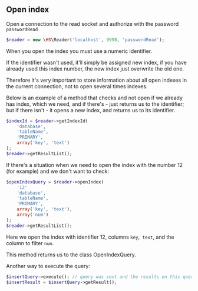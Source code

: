 Open index
------------

Open a connection to the read socket and authorize with the password `passwordRead`

```php
$reader = new \HS\Reader('localhost', 9998, 'passwordRead');
```

When you open the index you must use a numeric identifier.

If the identifier wasn't used, it'll simply be assigned new index, if you have already used this index number, the new index just overwrite the old one.

Therefore it's very important to store information about all open indexes in the current connection, not to open several times indexes.

Below is an example of a method that checks and not open if we already has index, which we need, and if there's - just returns us to the identifier; but if there isn't - it opens a new index, and returns us to its identifier.

```php
$indexId = $reader->getIndexId(
    'database',
    'tableName',
    'PRIMARY',
    array('key', 'text')
);
$reader->getResultList();
```
If there's a situation when we need to open the index with the number 12 (for example) and we don't want to check:

```php
$openIndexQuery = $reader->openIndex(
    '12'
    'database',
    'tableName',
    'PRIMARY',
    array('key', 'text'),
    array('num')
);
$reader->getResultList();
```

Here we open the index with identifier 12, columns `key`,` text`, and the column to filter `num`.

This method returns us to the class OpenIndexQuery.

Another way to execute the query:
```php
$insertQuery->execute(); // query was sent and the results on this query and all from the queue were parsed
$insertResult = $insertQuery->getResult();
```